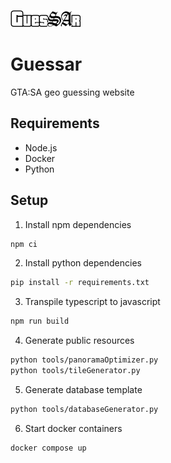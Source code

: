 ![](https://github.com/jkbwtk/guessar/blob/4f9f4ad622ae000350bcea25eca7287fecb687a6/public/img/logo.svg)

# Guessar
GTA:SA geo guessing website


## Requirements
- Node.js
- Docker
- Python

## Setup
1. Install npm dependencies
```bash
npm ci
```

2. Install python dependencies
```bash
pip install -r requirements.txt
```

3. Transpile typescript to javascript
```bash
npm run build
```

4. Generate public resources
```bash
python tools/panoramaOptimizer.py
python tools/tileGenerator.py
```

5. Generate database template
```bash
python tools/databaseGenerator.py
```

6. Start docker containers
```bash
docker compose up
```

